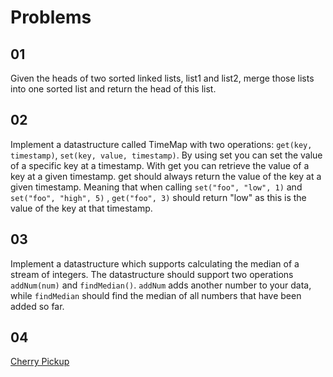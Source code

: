 # Problems

## 01

Given the heads of two sorted linked lists, list1 and list2, merge those lists into one sorted list and return the head of this list.

## 02

Implement a datastructure called TimeMap with two operations: `get(key, timestamp)`, `set(key, value, timestamp)`. By using set you can set the value of a specific key at a timestamp. With get you can retrieve the value of a key at a given timestamp. get should always return the value of the key at a given timestamp. Meaning that when calling `set("foo", "low", 1)` and `set("foo", "high", 5)` , `get("foo", 3)` should return "low" as this is the value of the key at that timestamp.

## 03

Implement a datastructure which supports calculating the median of a stream of integers. The datastructure should support two operations `addNum(num)` and `findMedian()`. `addNum` adds another number to your data, while `findMedian` should find the median of all numbers that have been added so far.

## 04

[Cherry Pickup](https://leetcode.com/problems/cherry-pickup/)